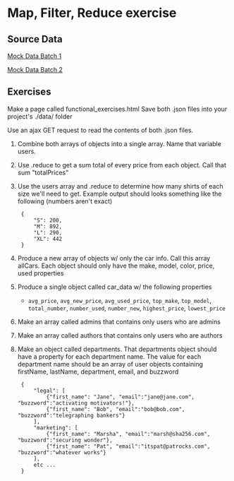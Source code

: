 
# Map, Filter, Reduce exercise

## Source Data
<a href="https://cdn.glitch.com/e6f06897-3ddf-49ac-a418-976be76cc6fc%2Fmock_data_batch_1.json">Mock Data Batch 1</a>

<a href="https://cdn.glitch.com/e6f06897-3ddf-49ac-a418-976be76cc6fc%2Fmock_data_batch_2.json?1519228215291">Mock Data Batch 2</a>

## Exercises
Make a page called functional_exercises.html
Save both .json files into your project's ./data/ folder

Use an ajax GET request to read the contents of both .json files.

1. Combine both arrays of objects into a single array. Name that variable users.

1. Use .reduce to get a sum total of every price from each object. Call that sum "totalPrices"

2. Use the users array and .reduce to determine how many shirts of each size we'll need to get. Example output should looks something like the following (numbers aren't exact)

		{
			"S": 200,
			"M": 892,
			"L": 290,
			"XL": 442
		}

2. Produce a new array of objects w/ only the car info. Call this array allCars. Each object should only have the make, model, color, price, used properties
	
3. Produce a single object called car_data w/ the following properties
	- `avg_price`, `avg_new_price`, `avg_used_price`, `top_make`, `top_model`, `total_number`, `number_used`, `number_new`, `highest_price`, `lowest_price`

4. Make an array called admins that contains only users who are admins

5. Make an array called authors that contains only users who are authors


1. Make an object called departments. That departments object should have a property for each department name. The value for each department name should be an array of user objects containing firstName, lastName, department, email, and buzzword
        
        {
            "legal": [
                {"first_name": "Jane", "email":"jane@jane.com", "buzzword":"activating motivators!"}, 
                {"first_name": "Bob", "email":"bob@bob.com", "buzzword":"telegraphing bankers"} 
            ],    
            "marketing": [
                {"first_name": "Marsha", "email":"marsh@sha256.com", "buzzword":"securing wonder"}, 
                {"first_name": "Pat", "email":"itspat@patrocks.com", "buzzword":"whatever works"} 
            ],
            etc ...
        }